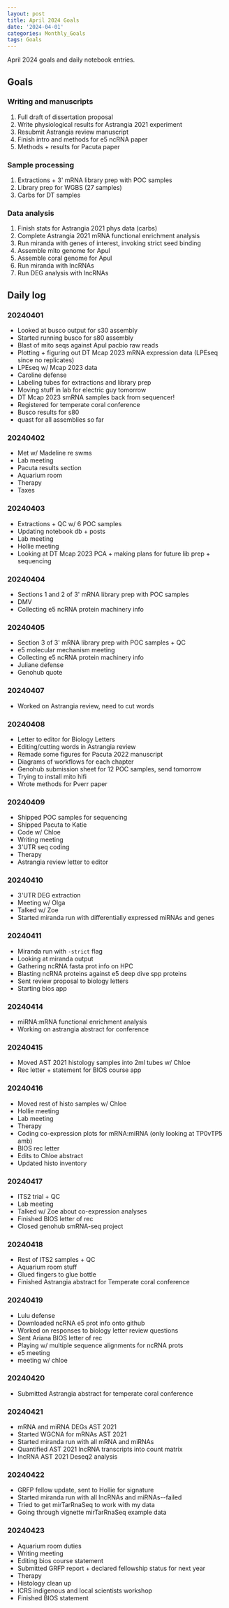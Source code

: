 ```yaml
---
layout: post
title: April 2024 Goals
date: '2024-04-01'
categories: Monthly_Goals
tags: Goals
---
```


April 2024 goals and daily notebook entries. 

## Goals  

### Writing and manuscripts 
              
1. Full draft of dissertation proposal
2. Write physiological results for Astrangia 2021 experiment 
3. Resubmit Astrangia review manuscript 
4. Finish intro and methods for e5 ncRNA paper 
5. Methods + results for Pacuta paper 

### Sample processing

1. Extractions + 3' mRNA library prep with POC samples 
2. Library prep for WGBS (27 samples)
3. Carbs for DT samples 

### Data analysis

1. Finish stats for Astrangia 2021 phys data (carbs)
2. Complete Astrangia 2021 mRNA functional enrichment analysis 
3. Run miranda with genes of interest, invoking strict seed binding
4. Assemble mito genome for Apul 
5. Assemble coral genome for Apul 
6. Run miranda with lncRNAs 
7. Run DEG analysis with lncRNAs

## Daily log 

### 20240401

- Looked at busco output for s30 assembly 
- Started running busco for s80 assembly 
- Blast of mito seqs against Apul pacbio raw reads 
- Plotting + figuring out DT Mcap 2023 mRNA expression data (LPEseq since no replicates)
- LPEseq w/ Mcap 2023 data 
- Caroline defense 
- Labeling tubes for extractions and library prep 
- Moving stuff in lab for electric guy tomorrow 
- DT Mcap 2023 smRNA samples back from sequencer!
- Registered for temperate coral conference 
- Busco results for s80 
- quast for all assemblies so far 

### 20240402

- Met w/ Madeline re swms 
- Lab meeting 
- Pacuta results section 
- Aquarium room 
- Therapy 
- Taxes 

### 20240403

- Extractions + QC w/ 6 POC samples
- Updating notebook db + posts 
- Lab meeting 
- Hollie meeting 
- Looking at DT Mcap 2023 PCA + making plans for future lib prep + sequencing 

### 20240404

- Sections 1 and 2 of 3' mRNA library prep with POC samples 
- DMV
- Collecting e5 ncRNA protein machinery info 

### 20240405 

- Section 3 of 3' mRNA library prep with POC samples + QC 
- e5 molecular mechanism meeting 
- Collecting e5 ncRNA protein machinery info 
- Juliane defense 
- Genohub quote

### 20240407

- Worked on Astrangia review, need to cut words 

### 20240408 

- Letter to editor for Biology Letters 
- Editing/cutting words in Astrangia review 
- Remade some figures for Pacuta 2022 manuscript 
- Diagrams of workflows for each chapter
- Genohub submission sheet for 12 POC samples, send tomorrow 
- Trying to install mito hifi 
- Wrote methods for Pverr paper 

### 20240409

- Shipped POC samples for sequencing 
- Shipped Pacuta to Katie 
- Code w/ Chloe 
- Writing meeting
- 3'UTR seq coding 
- Therapy
- Astrangia review letter to editor

### 20240410

- 3'UTR DEG extraction
- Meeting w/ Olga 
- Talked w/ Zoe 
- Started miranda run with differentially expressed miRNAs and genes 

### 20240411

- Miranda run with `-strict` flag 
- Looking at miranda output 
- Gathering ncRNA fasta prot info on HPC 
- Blasting ncRNA proteins against e5 deep dive spp proteins 
- Sent review proposal to biology letters 
- Starting bios app 

### 20240414 

- miRNA:mRNA functional enrichment analysis
- Working on astrangia abstract for conference 

### 20240415

- Moved AST 2021 histology samples into 2ml tubes w/ Chloe 
- Rec letter + statement for BIOS course app 

### 20240416

- Moved rest of histo samples w/ Chloe 
- Hollie meeting 
- Lab meeting 
- Therapy 
- Coding co-expression plots for mRNA:miRNA (only looking at TP0vTP5 amb)
- BIOS rec letter 
- Edits to Chloe abstract 
- Updated histo inventory 

### 20240417

- ITS2 trial + QC
- Lab meeting 
- Talked w/ Zoe about co-expression analyses 
- Finished BIOS letter of rec 
- Closed genohub smRNA-seq project 

### 20240418 

- Rest of ITS2 samples + QC 
- Aquarium room stuff 
- Glued fingers to glue bottle
- Finished Astrangia abstract for Temperate coral conference 

### 20240419 

- Lulu defense 
- Downloaded ncRNA e5 prot info onto github 
- Worked on responses to biology letter review questions 
- Sent Ariana BIOS letter of rec
- Playing w/ multiple sequence alignments for ncRNA prots 
- e5 meeting 
- meeting w/ chloe 

### 20240420

- Submitted Astrangia abstract for temperate coral conference 

### 20240421

- mRNA and miRNA DEGs AST 2021
- Started WGCNA for mRNAs AST 2021 
- Started miranda run with all mRNA and miRNAs
- Quantified AST 2021 lncRNA transcripts into count matrix 
- lncRNA AST 2021 Deseq2 analysis 

### 20240422

- GRFP fellow update, sent to Hollie for signature 
- Started miranda run with all lncRNAs and miRNAs--failed
- Tried to get mirTarRnaSeq to work with my data 
- Going through vignette mirTarRnaSeq example data 

### 20240423

- Aquarium room duties 
- Writing meeting 
- Editing bios course statement
- Submitted GRFP report + declared fellowship status for next year 
- Therapy
- Histology clean up 
- ICRS indigenous and local scientists workshop 
- Finished BIOS statement 